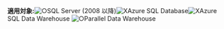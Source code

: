 <Token> **適用対象:**![○](media/yes.png)SQL Server (2008 以降)![X](media/no.png)Azure SQL Database![X](media/no.png)Azure SQL Data Warehouse ![○](media/yes.png)Parallel Data Warehouse </Token>

